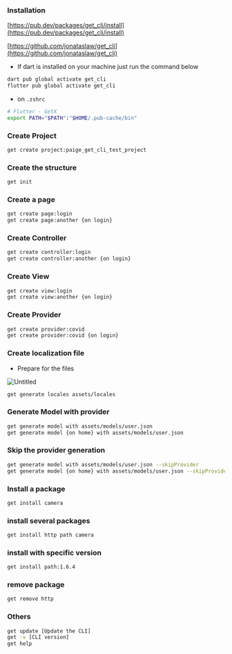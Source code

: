### Installation

[https://pub.dev/packages/get_cli/install](https://pub.dev/packages/get_cli/install)

[https://github.com/jonataslaw/get_cli](https://github.com/jonataslaw/get_cli)

- If dart is installed on your machine just run the command below

```bash
dart pub global activate get_cli
flutter pub global activate get_cli
```

- on `.zshrc`

```bash
# Flutter - GetX
export PATH="$PATH":"$HOME/.pub-cache/bin"
```

### Create Project

```bash
get create project:paige_get_cli_test_project
```

### Create the structure

```bash
get init 
```

### Create a page

```bash
get create page:login
get create page:another {on login}
```

### Create Controller

```bash
get create controller:login
get create controller:another {on login}
```

### Create View

```bash
get create view:login
get create view:another {on login}
```

### Create Provider

```bash
get create provider:covid 
get create provider:covid {on login} 
```

### Create localization file

- Prepare for the files

![Untitled](https://s3-us-west-2.amazonaws.com/secure.notion-static.com/b2e3b2a1-d593-4996-a92b-5d21d3ac87a0/Untitled.png)

```bash
get generate locales assets/locales
```

### Generate Model with provider

```bash
get generate model with assets/models/user.json
get generate model {on home} with assets/models/user.json
```

### Skip the provider generation

```bash
get generate model with assets/models/user.json --skipProvider
get generate model {on home} with assets/models/user.json --skipProvider
```

### Install a package

```bash
get install camera
```

### install several packages

```bash
get install http path camera 
```

### install with specific version

```bash
get install path:1.6.4
```

### remove package

```bash
get remove http
```

### Others

```bash
get update [Update the CLI]
get -v [CLI version]
get help 
```